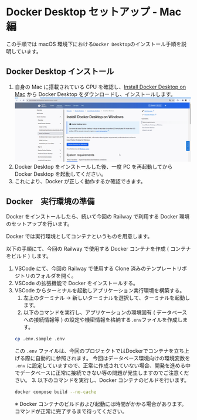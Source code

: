 # Docker Desktop セットアップ - Mac 編

この手順では macOS 環境下における`Docker Desktop`のインストール手順を説明しています。

## Docker Desktop インストール
1. 自身の Mac に搭載されている CPU を確認し、[Install Docker Desktop on Mac](https://docs.docker.com/desktop/install/mac-install/) から Docker Desktop をダウンロードし、インストールします。
    ![Docker Desktopをインストール](../../images/install-docker-desktop.gif)
2. Docker Desktop をインストールした後、一度 PC を再起動してから Docker Desktop を起動してください。
3. これにより、Docker が正しく動作するか確認できます。

## Docker　実行環境の準備
Docker をインストールしたら、続いて今回の Railway で利用する Docker 環境のセットアップを行います。

Docker では実行環境としてコンテナというものを用意します。

以下の手順にて、今回の Railway で使用する Docker コンテナを作成 ( コンテナをビルド ) します。

1. VSCode にて、今回の Railway で使用する Clone 済みのテンプレートリポジトリのフォルダを開く。
2. VSCode の拡張機能で Docker をインストールする。
3. VSCode からターミナルを起動しアプリケーション実行環境を構築する。
    1. 左上のターミナル -> 新しいターミナルを選択して、ターミナルを起動します。
    2. 以下のコマンドを実行し、アプリケーションの環境固有 ( データベースへの接続情報等 ) の設定や機密情報を格納する`.env`ファイルを作成します。
    ```bash
    cp .env.sample .env
    ```
    この `.env` ファイルは、今回のプロジェクトではDockerでコンテナを立ち上げる際に自動的に参照されます。
    今回はデータベース環境向けの環境変数を `.env` に設定していますので、正常に作成されていない場合、開発を進める中でデータベースに正常に接続できない等の問題が発生しますのでご注意ください。
    3. 以下のコマンドを実行し、Docker コンテナのビルドを行います。
    ```bash
    docker compose build --no-cache
    ```
   ※ Docker コンテナのビルドおよび起動には時間がかかる場合があります。コマンドが正常に完了するまで待ってください。
